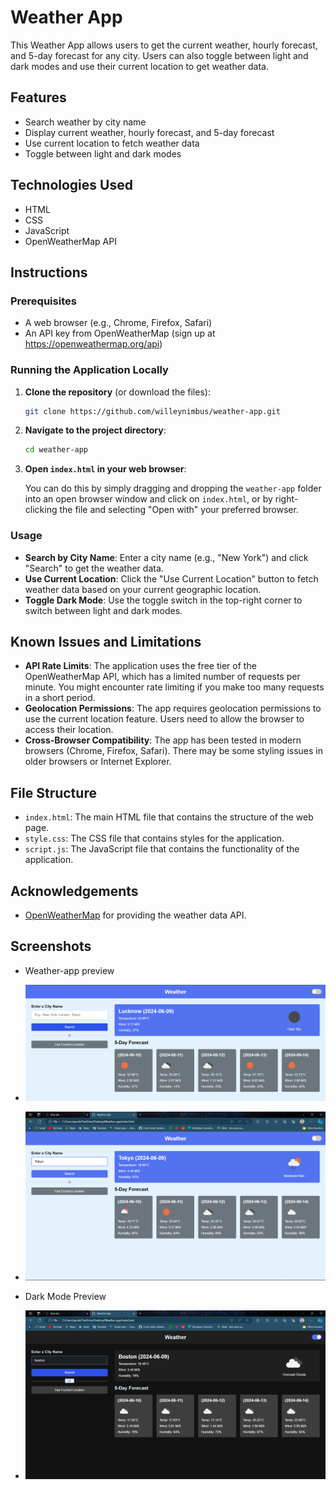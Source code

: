 # Weather App

This Weather App allows users to get the current weather, hourly forecast, and 5-day forecast for any city. Users can also toggle between light and dark modes and use their current location to get weather data.

## Features

- Search weather by city name
- Display current weather, hourly forecast, and 5-day forecast
- Use current location to fetch weather data
- Toggle between light and dark modes

## Technologies Used

- HTML
- CSS
- JavaScript
- OpenWeatherMap API

## Instructions

### Prerequisites

- A web browser (e.g., Chrome, Firefox, Safari)
- An API key from OpenWeatherMap (sign up at https://openweathermap.org/api)

### Running the Application Locally

1. **Clone the repository** (or download the files):

   ```bash
   git clone https://github.com/willeynimbus/weather-app.git
   ```

2. **Navigate to the project directory**:

   ```bash
   cd weather-app
   ```

3. **Open `index.html` in your web browser**:

   You can do this by simply dragging and dropping the `weather-app` folder into an open browser window and click on `index.html`, or by right-clicking the file and selecting "Open with" your preferred browser.

### Usage

- **Search by City Name**: Enter a city name (e.g., "New York") and click "Search" to get the weather data.
- **Use Current Location**: Click the "Use Current Location" button to fetch weather data based on your current geographic location.
- **Toggle Dark Mode**: Use the toggle switch in the top-right corner to switch between light and dark modes.

## Known Issues and Limitations

- **API Rate Limits**: The application uses the free tier of the OpenWeatherMap API, which has a limited number of requests per minute. You might encounter rate limiting if you make too many requests in a short period.
- **Geolocation Permissions**: The app requires geolocation permissions to use the current location feature. Users need to allow the browser to access their location.
- **Cross-Browser Compatibility**: The app has been tested in modern browsers (Chrome, Firefox, Safari). There may be some styling issues in older browsers or Internet Explorer.

## File Structure

- `index.html`: The main HTML file that contains the structure of the web page.
- `style.css`: The CSS file that contains styles for the application.
- `script.js`: The JavaScript file that contains the functionality of the application.

## Acknowledgements

- [OpenWeatherMap](https://openweathermap.org/) for providing the weather data API.

## Screenshots

- Weather-app preview

- ![alt text](image.png)
- ![alt text](image-1.png)

- Dark Mode Preview
- ![alt text](image-2.png)
